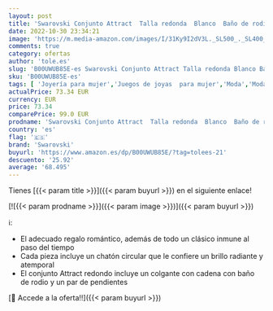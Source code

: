 ```yaml
---
layout: post
title: 'Swarovski Conjunto Attract  Talla redonda  Blanco  Baño de rodio'
date: 2022-10-30 23:34:21
image: 'https://m.media-amazon.com/images/I/31Ky9I2dV3L._SL500_._SL400_.jpg'
comments: true
category: ofertas
author: 'tole.es'
slug: 'B00UWUB85E-es Swarovski Conjunto Attract Talla redonda Blanco Baño de rodio'
sku: 'B00UWUB85E-es'
tags: [ 'Joyería para mujer','Juegos de joyas  para mujer','Moda','Moda Mujer','swarovski','🇪🇸', ]
actualPrice: 73.34 EUR
currency: EUR
price: 73.34
comparePrice: 99.0 EUR
prodname: 'Swarovski Conjunto Attract  Talla redonda  Blanco  Baño de rodio'
country: 'es'
flag: '🇪🇸'
brand: 'Swarovski'
buyurl: 'https://www.amazon.es/dp/B00UWUB85E/?tag=tolees-21'
descuento: '25.92'
average: '68.495'
---
```


Tienes [{{< param title >}}]({{< param buyurl >}}) en el siguiente enlace!

[![{{< param prodname >}}]({{< param image >}})]({{< param buyurl >}})

ℹ️:

- El adecuado regalo romántico, además de todo un clásico inmune al paso del tiempo
- Cada pieza incluye un chatón circular que le confiere un brillo radiante y atemporal
- El conjunto Attract redondo incluye un colgante con cadena con baño de rodio y un par de pendientes

[🛒 Accede a la oferta!!]({{< param buyurl >}})
